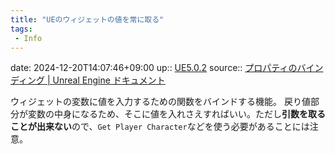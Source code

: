 ```yaml
---
title: "UEのウィジェットの値を常に取る"
tags:
 - Info
---
```


date: 2024-12-20T14:07:46+09:00
up:: [UE5.0.2](../Bar/App/UE5.0.2.md)
source:: [プロパティのバインディング | Unreal Engine ドキュメント](https://docs.unrealengine.com/4.26/ja/InteractiveExperiences/UMG/UserGuide/PropertyBinding/)

ウィジェットの変数に値を入力するための関数をバインドする機能。
戻り値部分が変数の中身になるため、そこに値を入れさえすればいい。ただし**引数を取ることが出来ない**ので、`Get Player Character`などを使う必要があることには注意。